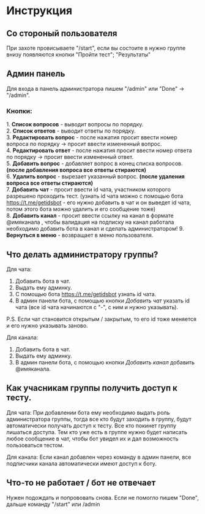 
# Инструкция

## Со стороный пользователя

При захоте провисываете "/start", если вы состоите в нужно группе внизу появляются кнопки "Пройти тест"; "Результаты"

## Админ панель
Для входа в панель администратора пишем "/admin" или "Done" -> "/admin".

### Кнопки:
1\. **Список вопросов** - выводит вопросы по порядку.  
2\. **Список ответов** - выводит ответы по порядку.  
3\. **Редактировать вопрос** - после нажатия просит ввести номер вопроса по порядку -> просит ввести измененный вопрос.  
4\. **Редактировать ответ** - после нажатия просит ввести номер ответа по порядку -> просит ввести измененный ответ.  
5\. **Добавить вопрос** - добавляет вопрос в конец списка вопросов. __(после добавления вопроса все ответы стираются)__  
6\. **Удалить вопрос** - вырезает указанный вопрос. __(после удаления вопроса все ответы стираются)__  
7\. **Добавить чат** - просит ввести id чата, участником которого разрешено проходить тест. (узнать id чата можно с помощью бота https://t.me/getidsbot - его нужно добавить в чат и он выведет id чата, потом этого бота можно удалить и его сообщение тоже)  
8\. **Добавить канал** - просит ввести ссылку на канал в формате @имяканала , чтобы валидация на подписку на канал работала необходимо добавить бота в канал и сделать администратором! 
9\. **Вернуться в меню** - возвращает в меню пользователя.

## Что делать администратору группы?
Для чата:
1. Добавить бота в чат.
2. Выдать ему админку.
3. С помощью бота https://t.me/getidsbot узнать id чата.
4. В админ панели бота, с помощью кнопки *Добавить чат* указать id  чата (все id чата начинаются с "-", с ним и нужно указывать).

P.S. Если чат становится открытым / закрытым, то его id тоже меняется и его нужно указывать заново.

Для канала:
1. Добавить бота в чат.
2. Выдать ему админку.
3. В админ панели бота, с помощью кнопки *Добавить канал* добавить @имяканала.

## Как учасникам группы получить доступ к тесту.
Для чата:
При добавлении бота ему необходимо выдать роль администратора группы, тогда все кто будут заходить в группу, будут автоматически получать доступ к тесту. Все кто покинет группу лишаться доступа. 
Тем кто уже есть в группе нужно будет написать любое сообщение в чат, чтобы бот увидел их и дал возможность пользоваться тестом. 

Для канала:
Если канал добавлен через команду в админ панели, все подписчики канала автоматически имеют доступ к боту.


## Что-то не работает / бот не отвечает
Нужен подождать и попрововать снова. Если не помогло пишем "Done", дальше команду "/start" или /admin

